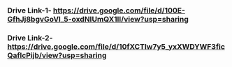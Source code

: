 ### Drive Link-1-   https://drive.google.com/file/d/100E-GfhJj8bgvGoVl_5-oxdNIUmQX1lI/view?usp=sharing

### Drive Link-2-   https://drive.google.com/file/d/10fXCTIw7y5_yxXWDYWF3ficQaflcPijb/view?usp=sharing
